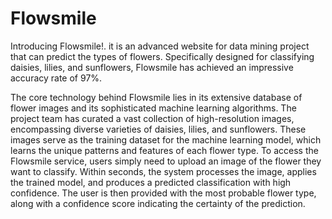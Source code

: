 # Flowsmile
Introducing Flowsmile!. it is an advanced website for data mining project that can predict the types of flowers. Specifically designed for classifying daisies, lilies, and sunflowers, Flowsmile has achieved an impressive accuracy rate of 97%.

The core technology behind Flowsmile lies in its extensive database of flower images and its sophisticated machine learning algorithms. The project team has curated a vast collection of high-resolution images, encompassing diverse varieties of daisies, lilies, and sunflowers. These images serve as the training dataset for the machine learning model, which learns the unique patterns and features of each flower type.
To access the Flowsmile service, users simply need to upload an image of the flower they want to classify. Within seconds, the system processes the image, applies the trained model, and produces a predicted classification with high confidence. The user is then provided with the most probable flower type, along with a confidence score indicating the certainty of the prediction.
